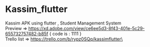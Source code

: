 # Kassim_flutter
Kassim APK using flutter , Student Management System\
Preview   =>  https://xd.adobe.com/view/ce6ee5d3-8f43-401e-5c29-655732757482-b85f  { code is : 1111 }\
Trello list => https://trello.com/b/rypz0SQq/kassimflutter\ 